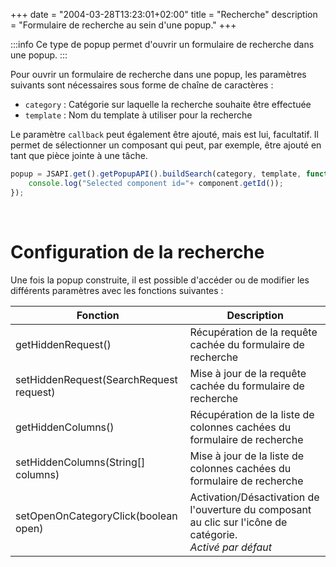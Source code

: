 +++
date = "2004-03-28T13:23:01+02:00"
title = "Recherche"
description = "Formulaire de recherche au sein d'une popup."
+++

:::info
Ce type de popup permet d'ouvrir un formulaire de recherche dans une popup.
:::

Pour ouvrir un formulaire de recherche dans une popup, les paramètres suivants sont nécessaires sous forme de chaîne de caractères : 

* ``category`` : Catégorie sur laquelle la recherche souhaite être effectuée
* ``template`` : Nom du template à utiliser pour la recherche

Le paramètre `callback` peut également être ajouté, mais est lui, facultatif. Il permet de sélectionner un composant qui peut, par exemple, être ajouté en tant que pièce jointe à une tâche.  


```javascript
popup = JSAPI.get().getPopupAPI().buildSearch(category, template, function(component){ 
	console.log("Selected component id="+ component.getId());
}); 
```

<br/>

# Configuration de la recherche 

Une fois la popup construite, il est possible d'accéder ou de modifier les différents paramètres avec les fonctions suivantes : 

| Fonction                               | Description                                                             |
|----------------------------------------|-------------------------------------------------------------------------|
|getHiddenRequest()                      | Récupération de la requête cachée du formulaire de recherche            | 
|setHiddenRequest(SearchRequest request) | Mise à jour de la requête cachée du formulaire de recherche             |
|getHiddenColumns()                      | Récupération de la liste de colonnes cachées du formulaire de recherche |
|setHiddenColumns(String[] columns)      | Mise à jour de la liste de colonnes cachées du formulaire de recherche  |
|setOpenOnCategoryClick(boolean open)    | Activation/Désactivation de l'ouverture du composant au clic sur l'icône de catégorie. <br/> _Activé par défaut_|